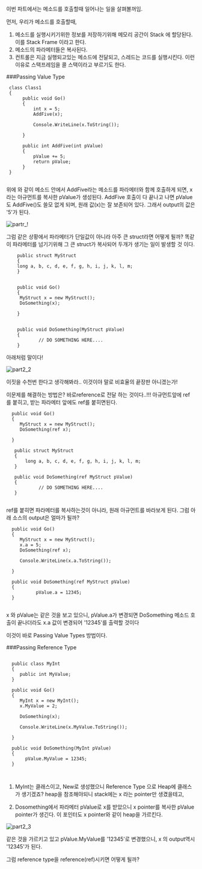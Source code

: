 이번 파트에서는 메소드를 호출할때 일어나는 일을 살펴볼꺼임.

먼저, 우리가 메소드를 호출할때,

1. 메소드를 실행시키기위한 정보를 저장하기위해 메모리 공간이 Stack 에 할당된다. 이를 Stack Frame 이라고 한다.
2. 메소드의 파라메터들은 복사된다. 
3. 컨트롤은 지금 실행되고있는 메소드에 전달되고, 스레드는 코드를 실행시킨다. 이런 이유로 스택프레임을 콜 스택이라고 부르기도 한다.


###Passing Value Type
```
 class Class1
 {
      public void Go()
      {
          int x = 5;
          AddFive(x);

          Console.WriteLine(x.ToString());
          
      }

      public int AddFive(int pValue)
      {
          pValue += 5;
          return pValue;
      }
 }


```
위에 와 같이 메소드 안에서 AddFive라는 메소드를 파라메터와 함께 호출하게 되면, x라는 아규먼트를 복사한 pValue가 생성된다.
AddFive 호출이 다 끝나고 나면 pValue도 AddFive()도 쓸모 없게 되며, 원래 값(x)는 잘 보존되어 있다. 그래서 output의 값은 '5'가 된다.

![partr_!](http://www.c-sharpcorner.com/UploadFile/rmcochran/csharp_memory2B01142006125918PM/Images/heapvsstack2-4.gif)

그럼 같은 상황에서 파라메터가 단일값이 아니라 아주 큰  struct라면 어떻게 될까? 똑같이 파라메터를 넘기기위해  그 큰 struct가 복사되어 두개가 생기는 일이 발생할 것 이다. 
```
    public struct MyStruct
    {
    long a, b, c, d, e, f, g, h, i, j, k, l, m;
    }
    
    
    public void Go()
    {
     MyStruct x = new MyStruct();
     DoSomething(x);
      
    }
    
    
    public void DoSomething(MyStruct pValue)
    {
            // DO SOMETHING HERE....
    }
```
아래처럼 말이다!


![part2_2](http://www.c-sharpcorner.com/UploadFile/rmcochran/csharp_memory2B01142006125918PM/Images/heapvsstack2-5.gif)


이짓을 수천번 한다고 생각해봐라.. 
이것이야 말로 비효율의 끝장판 아니겠는가!

이문제를 해결하는 방법은?
바로reference로 전달 하는 것이다..!!!
아규먼트앞에 ref 를 붙히고, 받는 파라메터 앞에도 ref를 붙히면된다.

```
  public void Go()
  {
     MyStruct x = new MyStruct();
     DoSomething(ref x);
      
  }

   public struct MyStruct
   {
       long a, b, c, d, e, f, g, h, i, j, k, l, m;
   }

   public void DoSomething(ref MyStruct pValue)
   {
            // DO SOMETHING HERE....
   }


```
ref를 붙히면 파라메터를 복사하는것이 아니라, 원래 아규먼트를 바라보게 된다.
그럼 아래 소스의 output은 얼마가 될까?
```
  public void Go()
  {
     MyStruct x = new MyStruct();
     x.a = 5;
     DoSomething(ref x);

     Console.WriteLine(x.a.ToString());
       
  }

  public void DoSomething(ref MyStruct pValue)
  {
           pValue.a = 12345;
  }


```

x 와 pValue는 같은 것을 보고 있으니, pValue.a가 변경되면 DoSomething 메소드 호출이 끝나더라도 x.a 값이 변경되어 '12345'를 출력할 것이다

이것이 바로 Passing Value Types 방법이다. 




###Passing Reference Type 

```

  public class MyInt
  {
     public int MyValue;
  }
   
  public void Go()
  {
     MyInt x = new MyInt();
     x.MyValue = 2;

     DoSomething(x);

     Console.WriteLine(x.MyValue.ToString());
      
  }

  public void DoSomething(MyInt pValue)
  {
       pValue.MyValue = 12345;
  }



```
1. MyInt는 클래스이고, New로 생성했으니  Reference Type 으로 Heap에 클래스가 생기겠죠? heap을 참조해야되니 stack에는 x 라는 pointer만 생겼을테고,

2. Dosomething에서 파라메터 pValue로 x를 받았으니 x pointer를 복사한 pValue pointer가 생긴다. 이 포인터도 x pointer와 같이 heap을 가르킨다. 

![part2_3](http://www.c-sharpcorner.com/UploadFile/rmcochran/csharp_memory2B01142006125918PM/Images/heapvsstack2-8.gif)


같은 것을 가르키고 있고 pValue.MyValue를 '12345'로 변경했으니, x 의 output역시 '12345'가 된다.


그럼 reference type을 reference(ref)시키면 어떻게 될까?

